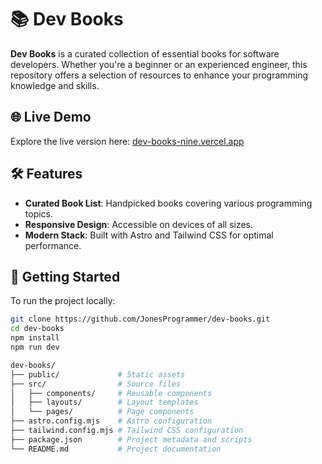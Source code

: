 # 📚 Dev Books

**Dev Books** is a curated collection of essential books for software developers. Whether you're a beginner or an experienced engineer, this repository offers a selection of resources to enhance your programming knowledge and skills.

## 🌐 Live Demo

Explore the live version here: [dev-books-nine.vercel.app](https://dev-books-nine.vercel.app)

## 🛠️ Features

- **Curated Book List**: Handpicked books covering various programming topics.
- **Responsive Design**: Accessible on devices of all sizes.
- **Modern Stack**: Built with Astro and Tailwind CSS for optimal performance.

## 🚀 Getting Started

To run the project locally:

```bash
git clone https://github.com/JonesProgrammer/dev-books.git
cd dev-books
npm install
npm run dev

dev-books/
├── public/             # Static assets
├── src/                # Source files
│   ├── components/     # Reusable components
│   ├── layouts/        # Layout templates
│   └── pages/          # Page components
├── astro.config.mjs    # Astro configuration
├── tailwind.config.mjs # Tailwind CSS configuration
├── package.json        # Project metadata and scripts
└── README.md           # Project documentation
